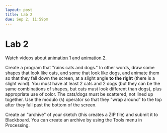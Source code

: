 ```yaml
---
layout: post
title: Lab 2
due: Sep 2, 11:59pm
---
```


# Lab 2

Watch videos about [animation 1](/videos/2014-08-14-animation-1.html)
and [animation 2](/videos/2014-08-14-animation-2.html).

Create a program that "rains cats and dogs." In other words, draw some
shapes that look like cats, and some that look like dogs, and animate
them so that they fall down the screen, at a slight angle **to the
right** (there is a slight wind). You must have at least 2 cats and 2
dogs (but they can be the same combinations of shapes, but cats must
look different than dogs), plus appropriate use of color. The
cats/dogs must be scattered, not lined up together. Use the modulo
(`%`) operator so that they "wrap around" to the top after they fall
past the bottom of the screen.

Create an "archive" of your sketch (this creates a ZIP file) and
submit it to Blackboard. You can create an archive by using the Tools
menu in Processing.
